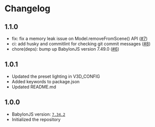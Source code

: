 # Changelog

## 1.1.0
- fix: fix a memory leak issue on Model.removeFromScene() API ([#7](https://github.com/amzn/lib-3d-scene-viewer/pull/7))
- ci: add husky and commitlint for checking git commit messages ([#8](https://github.com/amzn/lib-3d-scene-viewer/pull/8))
- chore(deps): bump up BabylonJS version 7.49.0 ([#6](https://github.com/amzn/lib-3d-scene-viewer/pull/6))

## 1.0.1
- Updated the preset lighting in V3D_CONFIG
- Added keywords to package.json
- Updated README.md

## 1.0.0
- BabylonJS version: [`7.34.2`](https://github.com/BabylonJS/Babylon.js/releases/tag/7.34.2)
- Initialized the repository
